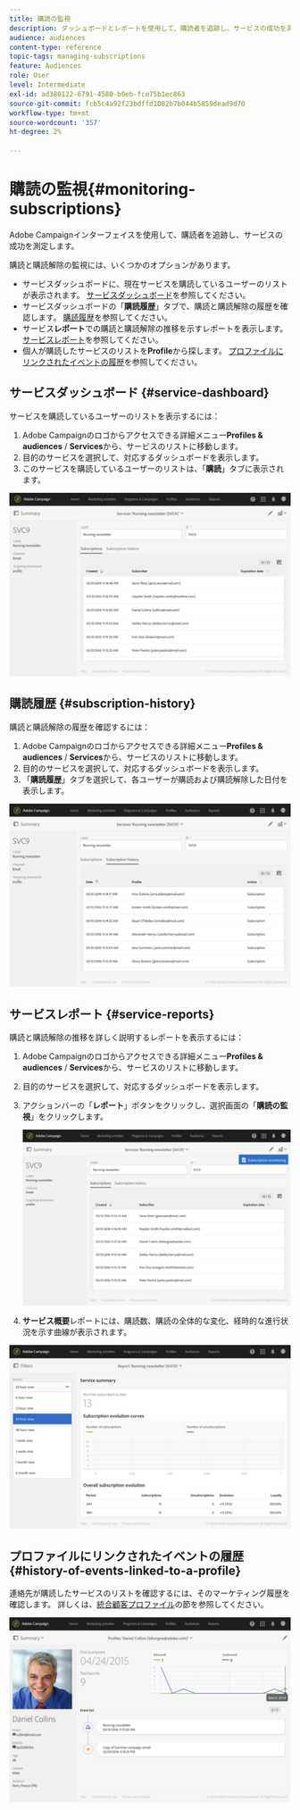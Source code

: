 ```yaml
---
title: 購読の監視
description: ダッシュボードとレポートを使用して、購読者を追跡し、サービスの成功を測定する方法を説明します。
audience: audiences
content-type: reference
topic-tags: managing-subscriptions
feature: Audiences
role: User
level: Intermediate
exl-id: ad380122-6791-4580-b0eb-fce75b1ec863
source-git-commit: fcb5c4a92f23bdffd1082b7b044b5859dead9d70
workflow-type: tm+mt
source-wordcount: '357'
ht-degree: 2%

---
```


# 購読の監視{#monitoring-subscriptions}

Adobe Campaignインターフェイスを使用して、購読者を追跡し、サービスの成功を測定します。

購読と購読解除の監視には、いくつかのオプションがあります。

* サービスダッシュボードに、現在サービスを購読しているユーザーのリストが表示されます。 [サービスダッシュボード](#service-dashboard)を参照してください。
* サービスダッシュボードの「**購読履歴**」タブで、購読と購読解除の履歴を確認します。 [購読履歴](#subscription-history)を参照してください。
* サービス&#x200B;**レポート**&#x200B;での購読と購読解除の推移を示すレポートを表示します。 [サービスレポート](#service-reports)を参照してください。
* 個人が購読したサービスのリストを&#x200B;**Profile**&#x200B;から探します。 [プロファイルにリンクされたイベントの履歴](#history-of-events-linked-to-a-profile)を参照してください。

## サービスダッシュボード {#service-dashboard}

サービスを購読しているユーザーのリストを表示するには：

1. Adobe Campaignのロゴからアクセスできる詳細メニュー&#x200B;**Profiles &amp; audiences** / **Services**&#x200B;から、サービスのリストに移動します。
1. 目的のサービスを選択して、対応するダッシュボードを表示します。
1. このサービスを購読しているユーザーのリストは、「**購読**」タブに表示されます。

![](assets/lp_monitoring_subscriptions_1.png)

## 購読履歴 {#subscription-history}

購読と購読解除の履歴を確認するには：

1. Adobe Campaignのロゴからアクセスできる詳細メニュー&#x200B;**Profiles &amp; audiences** / **Services**&#x200B;から、サービスのリストに移動します。
1. 目的のサービスを選択して、対応するダッシュボードを表示します。
1. 「**購読履歴**」タブを選択して、各ユーザーが購読および購読解除した日付を表示します。

![](assets/lp_monitoring_subscriptions_2.png)

## サービスレポート {#service-reports}

購読と購読解除の推移を詳しく説明するレポートを表示するには：

1. Adobe Campaignのロゴからアクセスできる詳細メニュー&#x200B;**Profiles &amp; audiences** / **Services**&#x200B;から、サービスのリストに移動します。
1. 目的のサービスを選択して、対応するダッシュボードを表示します。
1. アクションバーの「**レポート**」ボタンをクリックし、選択画面の「**購読の監視**」をクリックします。

   ![](assets/lp_monitoring_subscriptions_3.png)

1. **サービス概要**&#x200B;レポートには、購読数、購読の全体的な変化、経時的な進行状況を示す曲線が表示されます。

![](assets/lp_monitoring_subscriptions_4.png)

## プロファイルにリンクされたイベントの履歴 {#history-of-events-linked-to-a-profile}

連絡先が購読したサービスのリストを確認するには、そのマーケティング履歴を確認します。 詳しくは、[統合顧客プロファイル](../../audiences/using/integrated-customer-profile.md)の節を参照してください。

![](assets/lp_monitoring_subscriptions_5.png)

